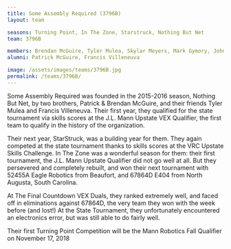 ```yaml
---
title: Some Assembly Required (3796B)
layout: team

seasons: Turning Point, In The Zone, Starstruck, Nothing But Net
team: 3796B

members: Brendan McGuire, Tyler Mulea, Skylar Meyers, Mark Gymory, John Long
alumni: Patrick McGuire, Francis Villeneuva

image: /assets/images/teams/3796B.jpg
permalink: /teams/3796B/
---
```


Some Assembly Required was founded in the 2015-2016 season, Nothing But Net, by two brothers, Patrick & Brendan McGuire, and their friends Tyler Mulea and Francis Villeneuva. Their first year, they qualified for the state tournament via skills scores at the J.L. Mann Upstate VEX Qualifier, the first team to qualify in the history of the organization.

Their next year, StarStruck, was a building year for them. They again competed at the state tournament thanks to skills scores at the VRC Upstate Skills Challenge. In The Zone was a wonderful season for them: their first tournament, the J.L. Mann Upstate Qualifier did not go well at all. But they persevered and completely rebuilt, and won their next tournament with 52455A Eagle Robotics from Beaufort, and 67864D E404 from North Augusta, South Carolina. 

At The Final Countdown VEX Duals, they ranked extremely well, and faced off in eliminations against 67864D, the very team they won with the week before (and lost!) At the State Tournament, they unfortunately encountered an electronics error, but was still able to do fairly well.

Their first Turning Point Competition will be the Mann Robotics Fall Qualifier on November 17, 2018